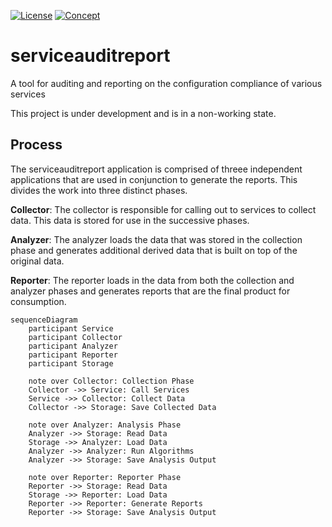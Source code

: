[![License](https://img.shields.io/badge/License-Apache%202.0-blue.svg)](https://opensource.org/licenses/Apache-2.0) [![Concept](https://img.shields.io/badge/Status-Concept-white)](https://unitvectory-labs.github.io/uvy-labs-guide/bestpractices/status/#concept)

# serviceauditreport
A tool for auditing and reporting on the configuration compliance of various services

This project is under development and is in a non-working state.

## Process

The serviceauditreport application is comprised of threee independent applications that are used in conjunction to generate the reports.  This divides the work into three distinct phases.

**Collector**: The collector is responsible for calling out to services to collect data.  This data is stored for use in the successive phases.

**Analyzer**: The analyzer loads the data that was stored in the collection phase and generates additional derived data that is built on top of the original data.

**Reporter**: The reporter loads in the data from both the collection and analyzer phases and generates reports that are the final product for consumption.

```mermaid
sequenceDiagram
    participant Service
    participant Collector
    participant Analyzer
    participant Reporter
    participant Storage

    note over Collector: Collection Phase
    Collector ->> Service: Call Services
    Service ->> Collector: Collect Data
    Collector ->> Storage: Save Collected Data

    note over Analyzer: Analysis Phase
    Analyzer ->> Storage: Read Data
    Storage ->> Analyzer: Load Data
    Analyzer ->> Analyzer: Run Algorithms
    Analyzer ->> Storage: Save Analysis Output
    
    note over Reporter: Reporter Phase
    Reporter ->> Storage: Read Data
    Storage ->> Reporter: Load Data
    Reporter ->> Reporter: Generate Reports
    Reporter ->> Storage: Save Analysis Output
```
